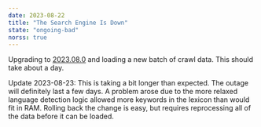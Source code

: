 ```yaml
---
date: 2023-08-22
title: "The Search Engine Is Down"
state: "ongoing-bad"
norss: true
---
```

Upgrading to <a href="/release-notes/v2023-08-0" rel="nofollow">2023.08.0</a> and loading a
new batch of crawl data. This should take about a day.

Update 2023-08-23: This is taking a bit longer than expected. The outage will definitely last
a few days.  A problem arose due to the more relaxed language detection logic allowed more keywords
in the lexicon than would fit in RAM.  Rolling back the change is easy, but requires reprocessing
all of the data before it can be loaded.
